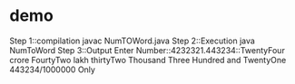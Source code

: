 # demo
Step 1::compilation
  javac NumTOWord.java
Step 2::Execution
   java NumToWord
 Step 3::Output
    Enter Number::4232321.443234::TwentyFour  crore FourtyTwo  lakh thirtyTwo  Thousand Three  Hundred and TwentyOne     443234/1000000 Only
